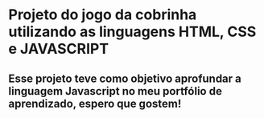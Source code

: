 # Projeto do jogo da cobrinha utilizando as linguagens HTML, CSS e JAVASCRIPT
## Esse projeto teve como objetivo aprofundar a linguagem Javascript no meu portfólio de aprendizado, espero que gostem!
